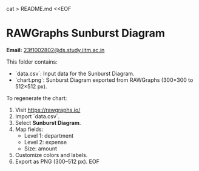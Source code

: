 cat > README.md <<EOF
# RAWGraphs Sunburst Diagram

**Email:** 23f1002802@ds.study.iitm.ac.in

This folder contains:
- \`data.csv\`: Input data for the Sunburst Diagram.
- \`chart.png\`: Sunburst Diagram exported from RAWGraphs (300×300 to 512×512 px).

To regenerate the chart:
1. Visit https://rawgraphs.io/
2. Import \`data.csv\`.
3. Select **Sunburst Diagram**.
4. Map fields:
   - Level 1: department
   - Level 2: expense
   - Size: amount
5. Customize colors and labels.
6. Export as PNG (300–512 px).
EOF
